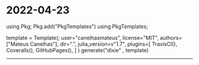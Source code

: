 # 2022-04-23



using Pkg;
Pkg.add("PkgTemplates")
using PkgTemplates;

template = Template(;
    user="canelhasmateus",
    license="MIT",
    authors=["Mateus Canelhas"],
    dir=".",
    julia_version=v"1.7",
    plugins=[
        TravisCI(),
        Coveralls(),
        GitHubPages(),
    ]
)
generate("dixie" , template)

 
____


